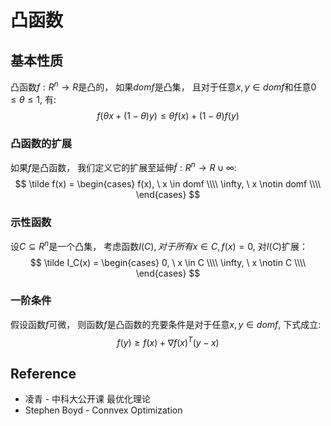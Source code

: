 # 凸函数

## 基本性质
凸函数$f: R^n \rightarrow R$是凸的， 如果$domf$是凸集， 且对于任意$x, y \in domf$和任意$0 \leq \theta \leq 1$, 有:
$$
f(\theta x + (1-\theta)y) \leq \theta f(x) + (1 - \theta)f(y)
$$

### 凸函数的扩展
如果$f$是凸函数， 我们定义它的扩展至延伸$\tilde f : R^n \rightarrow R \cup \infty$:  
$$
\tilde f(x) = \begin{cases}
f(x), \  x \in domf \\\\
\infty, \  x \notin domf \\\\
\end{cases}
$$

### 示性函数
设$C \subseteq R^n$是一个凸集， 考虑函数$I(C), 对于所有x \in C, f(x) = 0$, 对$I(C)$扩展：
$$
\tilde I_C(x) = \begin{cases}
0, \  x \in C \\\\
\infty, \  x \notin C \\\\
\end{cases}
$$

### 一阶条件
假设函数$f$可微， 则函数$f$是凸函数的充要条件是对于任意$x, y \in domf$, 下式成立:
$$
f(y) \geq f(x) + \nabla f(x)^T(y-x)
$$

## Reference
* 凌青 - 中科大公开课 最优化理论
* Stephen Boyd - Connvex Optimization
